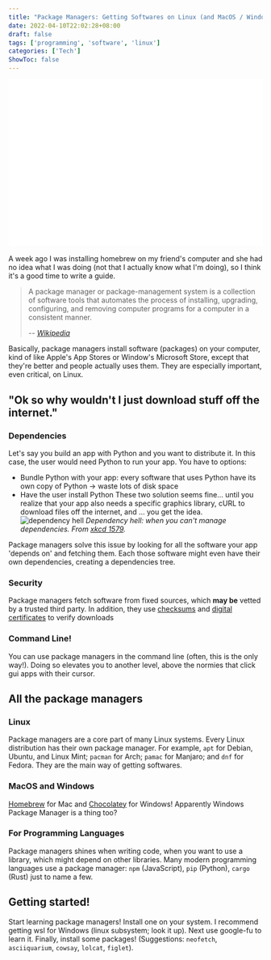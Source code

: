 ```yaml
---
title: "Package Managers: Getting Softwares on Linux (and MacOS / Windows)"
date: 2022-04-10T22:02:28+08:00
draft: false
tags: ['programming', 'software', 'linux']
categories: ['Tech']
ShowToc: false
---
```


![pacman in terminal](/carbon.svg)

A week ago I was installing homebrew on my friend's computer and she had no idea what I was doing (not that I actually know what I'm doing), so I think it's a good time to write a guide.

> A package manager or package-management system is a collection of software tools that automates the process of installing, upgrading, configuring, and removing computer programs for a computer in a consistent manner.
> 
> -- *[Wikipedia](https://en.wikipedia.org/wiki/Package_manager)*

Basically, package managers install software (packages) on your computer, kind of like Apple's App Stores or Window's Microsoft Store, except that they're better and people actually uses them. They are especially important, even critical, on Linux.

## "Ok so why wouldn't I just download stuff off the internet."

### Dependencies
Let's say you build an app with Python and you want to distribute it. In this case, the user would need Python to run your app. You have to options:
- Bundle Python with your app: every software that uses Python have its own copy of Python -> waste lots of disk space
- Have the user install Python
These two solution seems fine... until you realize that your app also needs a specific graphics library, cURL to download files off the internet, and ... you get the idea.
![dependency hell](https://imgs.xkcd.com/comics/tech_loops.png)
*Dependency hell: when you can't manage dependencies. From [xkcd 1579](https://xkcd.com/1579/).*

Package managers solve this issue by looking for all the software your app 'depends on' and fetching them. Each those software might even have their own dependencies, creating a dependencies tree.


### Security
Package managers fetch software from fixed sources, which **may be** vetted by a trusted third party. In addition, they use [checksums](https://en.wikipedia.org/wiki/Checksum) and [digital certificates](https://en.wikipedia.org/wiki/Digital_certificate) to verify downloads

### Command Line!
You can use package managers in the command line (often, this is the only way!). Doing so elevates you to another level, above the normies that click gui apps with their cursor.

## All the package managers
### Linux
Package managers are a core part of many Linux systems. Every Linux distribution has their own package manager. For example, `apt` for Debian, Ubuntu, and Linux Mint; `pacman` for Arch; `pamac` for Manjaro; and `dnf` for Fedora. They are the main way of getting softwares.

### MacOS and Windows
[Homebrew](https://brew.sh/) for Mac and [Chocolatey](https://chocolatey.org/) for Windows! Apparently Windows Package Manager is a thing too?

### For Programming Languages
Package managers shines when writing code, when you want to use a library, which might depend on other libraries. Many modern programming languages use a package manager: `npm` (JavaScript), `pip` (Python), `cargo` (Rust) just to name a few.

## Getting started!
Start learning package managers! Install one on your system. I recommend getting wsl for Windows (linux subsystem; look it up). Next use google-fu to learn it. Finally, install some packages! (Suggestions: `neofetch`, `asciiquarium`, `cowsay`, `lolcat`, `figlet`).
